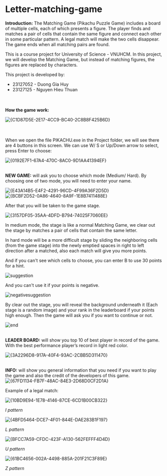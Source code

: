 # Letter-matching-game

**Introduction:**
The Matching Game (Pikachu Puzzle Game) includes a board of multiple cells,
each of which presents a figure. The player finds and matches a pair of cells that
contain the same figure and connect each other in some particular pattern. A legal
match will make the two cells disappear. The game ends when all matching pairs are
found.

This is a course project for University of Science - VNUHCM. In this project, we will develop the Matching Game, but instead of matching
figures, the figures are replaced by characters.

This project is developed by:
+ 23127052 - Duong Gia Huy
+ 23127125 - Nguyen Hieu Thuan

<br><br>
**How the game work:**

![{C1D87D5E-2E17-4CC9-BC40-2C8B8F425B6D}](https://github.com/user-attachments/assets/e028e22b-14b1-4a44-9afc-236b5f133611)

<br><br>
When we open the file PIKACHU.exe in the Project folder, we will see there are 4 buttons in this screen. We can use W/ S or Up/Down arrow to select, press Enter to choose:

![{0192E7F1-67A4-470C-8AC0-9D1AA41394EF}](https://github.com/user-attachments/assets/119ab43d-fe8c-4a26-9513-e966d4eea6aa)

<br>**NEW GAME:** will ask you to choose which mode (Medium/ Hard). By choosing one of two mode, you will need to enter your name.

![{E43A14B5-E4F2-4291-96CD-4F99A36F2D5D}](https://github.com/user-attachments/assets/46104196-204f-49e6-bf12-e80a8f8c5f28)
<br>
![{BCBF2D52-0A86-4640-8A9F-1E8B7411488E}](https://github.com/user-attachments/assets/956e4619-f377-475e-aa26-27366ed61ca9)

After that you will be taken to the game stage.

![{3157DF05-35AA-4DFD-B794-74025F7060EE}](https://github.com/user-attachments/assets/3ca662dc-3e65-4422-b184-b7fa2fae4556)


In medium mode, the stage is like a normal Matching Game, we clear out the stage by matches a pair of cells that contain the same letter.

In hard mode will be a more difficult stage by sliding the neighboring cells (from the game stage) into the newly emptied spaces in right to left direction after a matched, also each match will give you more points.

And if you can't see which cells to choose, you can enter B to use 30 points for a hint.

![suggestion](https://github.com/user-attachments/assets/0f9ec3e8-6934-4ddc-9add-e00d9cf26f7d)

And you can't use it if your points is negative.

![negativesuggestion](https://github.com/user-attachments/assets/4f119e70-816a-4625-91aa-3b9829cf1e77)

By clear out the stage, you will reveal the background underneath it (Each stage is a random image) and your rank in the leaderboard if your points high enough. Then the game will ask you if you want to continue or not.

![end](https://github.com/user-attachments/assets/9825741d-8456-49c4-ba80-45780ace33fb)


<br>**LEADER BOARD:** will show you top 10 of best player in record of the game. With the best performance
player’s record in light red color.

![{3A2296D8-917A-40F4-93AC-2CBB5D311470}](https://github.com/user-attachments/assets/76c53ef4-56e2-4122-ab96-5429cb3bd8b8)


<br>**INFO:** will show you general information that you need if you want to play the game and also the credit of the developers of this game.
![{67FD1134-FB7F-48AC-84E3-2D68D0CF2D1A}](https://github.com/user-attachments/assets/f3611bdd-a14b-4ea4-b334-d2f8195a3306)


Example of a legal match:

![{10BD9E94-1E78-4146-87CE-6CD1B00CB322}](https://github.com/user-attachments/assets/f1aa0a09-9453-41f1-b74f-1fb9232853bc)

*I pattern*
<br>

![{4BFD5464-DCE7-4F01-844E-DAE283B1F197}](https://github.com/user-attachments/assets/42c14846-8ffe-40be-ba51-e10bd3789959)

*L pattern*
<br>

![{BFCC7A59-CFDC-423F-A130-562FEFFF4D4D}](https://github.com/user-attachments/assets/2b35d1d9-3692-42d2-8643-88ee7f6d7b4b)

*U pattern*
<br>

![{61BC4656-002A-4498-885A-201F21C3F89E}](https://github.com/user-attachments/assets/9c529c84-366a-42bb-8bb6-699c83da3426)

*Z pattern*


